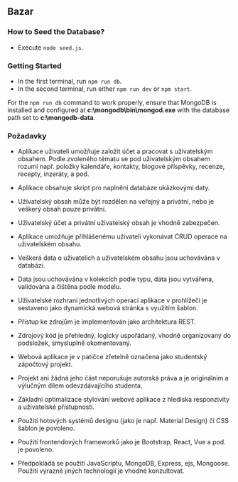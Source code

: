 ## Bazar

### How to Seed the Database?  
- Execute `node seed.js`.

### Getting Started
- In the first terminal, run `npm run db`.
- In the second terminal, run either `npm run dev` or `npm start`.

For the `npm run db` command to work properly, ensure that MongoDB is installed and configured at **c:\mongodb\bin\mongod.exe** with the database path set to **c:\mongodb-data**.

### Požadavky

- Aplikace uživateli umožňuje založit účet a pracovat s uživatelským obsahem. Podle zvoleného tématu se pod uživatelským obsahem rozumí např. položky kalendáře, kontakty, blogové příspěvky, recenze, recepty, inzeráty, a pod.

- Aplikace obsahuje skript pro naplnění databáze ukázkovými daty.

- Uživatelský obsah může být rozdělen na veřejný a privátní, nebo je veškerý obsah pouze privátní.

- Uživatelský účet a privátní uživatelský obsah je vhodně zabezpečen.

- Aplikace umožňuje přihlášenému uživateli vykonávat CRUD operace na uživatelském obsahu.

- Veškerá data o uživatelích a uživatelském obsahu jsou uchovávána v databázi.

- Data jsou uchovávána v kolekcích podle typu, data jsou vytvářena, validována a čištěna podle modelu.

- Uživatelské rozhraní jednotlivých operací aplikace v prohlížeči je sestaveno jako dynamická webová stránka s využitím šablon.

- Přístup ke zdrojům je implementován jako architektura REST.

- Zdrojový kód je přehledný, logicky uspořádaný, vhodně organizovaný do podsložek, smysluplně okomentovaný.

- Webová aplikace je v patičce zřetelně označena jako studentský zápočtový projekt.

- Projekt ani žádná jeho část neporušuje autorská práva a je originálním a výlučným dílem odevzdávajícího studenta.

- Základní optimalizace stylování webové aplikace z hlediska responzivity a uživatelské přístupnosti.

- Použití hotových systémů designu (jako je např. Material Design) či CSS šablon je povoleno.

- Použití frontendových frameworků jako je Bootstrap, React, Vue a pod. je povoleno.

- Předpokládá se použití JavaScriptu, MongoDB, Express, ejs, Mongoose. Použití výrazně jiných technologií je vhodné konzultovat.
